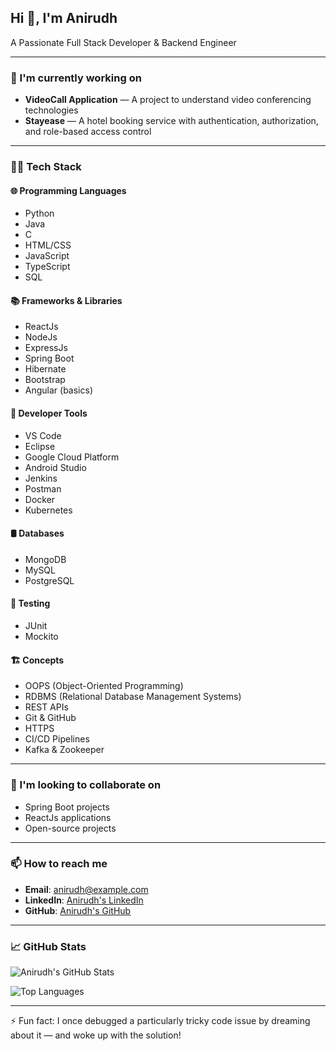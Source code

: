 ## Hi 👋, I'm Anirudh

A Passionate Full Stack Developer & Backend Engineer

---

### 🚀 I'm currently working on
- **VideoCall Application** — A project to understand video conferencing technologies
- **Stayease** — A hotel booking service with authentication, authorization, and role-based access control

---

### 🧑‍💻 Tech Stack

#### 🌐 Programming Languages
- Python
- Java
- C
- HTML/CSS
- JavaScript
- TypeScript
- SQL

#### 📚 Frameworks & Libraries
- ReactJs
- NodeJs
- ExpressJs
- Spring Boot
- Hibernate
- Bootstrap
- Angular (basics)

#### 🔧 Developer Tools
- VS Code
- Eclipse
- Google Cloud Platform
- Android Studio
- Jenkins
- Postman
- Docker
- Kubernetes

#### 🛢️ Databases
- MongoDB
- MySQL
- PostgreSQL

#### 🧪 Testing
- JUnit
- Mockito

#### 🏗️ Concepts
- OOPS (Object-Oriented Programming)
- RDBMS (Relational Database Management Systems)
- REST APIs
- Git & GitHub
- HTTPS
- CI/CD Pipelines
- Kafka & Zookeeper

---

### 🤝 I'm looking to collaborate on
- Spring Boot projects
- ReactJs applications
- Open-source projects

---

### 📫 How to reach me
- **Email**: anirudh@example.com
- **LinkedIn**: [Anirudh's LinkedIn](#)
- **GitHub**: [Anirudh's GitHub](#)

---

### 📈 GitHub Stats

![Anirudh's GitHub Stats](https://github-readme-stats.vercel.app/api?username=anirudh&show_icons=true&theme=radical)

![Top Languages](https://github-readme-stats.vercel.app/api/top-langs/?username=anirudh&layout=compact&theme=radical)

---

⚡ Fun fact: I once debugged a particularly tricky code issue by dreaming about it — and woke up with the solution!

